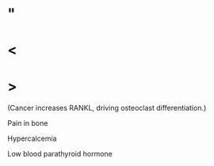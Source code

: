 # "

# <

# >

(Cancer increases RANKL, driving osteoclast differentiation.)

Pain in bone

Hypercalcemia

Low blood parathyroid hormone

